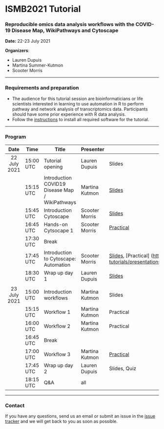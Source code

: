# ISMB2021 Tutorial
### Reproducible omics data analysis workflows with the COVID-19 Disease Map, WikiPathways and Cytoscape

**Date:** 22-23 July 2021

**Organizers**: 
* Lauren Dupuis
* Martina Summer-Kutmon
* Scooter Morris

<hr/>

### Requirements and preparation
* The audience for this tutorial session are bioinformaticians or life scientists interested in learning to use automation in R to perform pathway and network analysis of transcriptomics data. Participants should have some prior experience with R data analysis.
* Follow the [instructions](materials/Preparation_Instructions.md) to install all required software for the tutorial.

<hr/>

### Program

| Date | Time | Title | Presenter | Link |
|:----:|------|-------|------|------|
| 22 July 2021 | 15:00 UTC | Tutorial opening | Lauren Dupuis | Slides |
|  | 15:15 UTC | Introduction COVID19 Disease Map / WikiPathways | Martina Kutmon | [Slides](https://docs.google.com/presentation/d/1BQ3oVJ-k1Ax8afJTQewArIHfBFilPvXal_P198BuTs8) |
|  | 15:45 UTC | Introduction Cytoscape  | Scooter Morris | [Slides](https://cytoscape.org/cytoscape-tutorials/presentations/intro-cytoscape-2021-ismb.html) |
|  | 16:45 UTC | Hands-on Cytsocape 1 | Scooter Morris | [Practical](https://cytoscape.org/cytoscape-tutorials/protocols/rna-seq-data-analysis/#/) |
|  | 17:30 UTC | Break | |  |
|  | 17:45 UTC | Introduction to Cytoscape: Automation | Scooter Morris | [Slides](https://cytoscape.org/cytoscape-tutorials/presentations/intro-automation-2021-ismb.html), [Practical] (https://cytoscape.org/cytoscape-tutorials/presentations/modules/RCy3_OmicsUseCase2/) |
|  | 18:30 UTC | Wrap up day 1 | Lauren Dupuis | [Slides](presentations/Wrap-up.pdf) |
| | | | | |
| 23 July 2021 | 15:00 UTC | Introduction workflows | Martina Kutmon | Slides |
|  | 15:15 UTC | Workflow 1 | Martina Kutmon | Practical<!--[Practical](practical/workflow1.md)--> |
|  | 16:00 UTC | Workflow 2 | Martina Kutmon | Practical<!--[Practical](practical/workflow2.md)--> |
|  | 16:45 UTC | Break | |  |
|  | 17:00 UTC | Workflow 3 | Martina Kutmon | [Practical](practical/workflow3.md) |
|  | 17:45 UTC | Wrap up day 2 | Lauren Dupuis | Slides, Quiz |
|  | 18:15 UTC | Q&A | all | |

<hr/>

### Contact

If you have any questions, send us an email or submit an issue in the [issue tracker](https://github.com/BIGCAT-COVID19/ISMB2021-workshop/issues) and we will get back to you as soon as possible.
